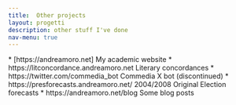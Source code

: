 ```yaml
---
title:  Other projects
layout: progetti 
description: other stuff I've done
nav-menu: true
---
```


<!-- Main -->
<div id="main">

<!-- One -->
<section id="one">
<div class="wrapper" markdown="1">
* [https://andreamoro.net] My academic website
* https://litconcordance.andreamoro.net Literary concordances
* https://twitter.com/commedia_bot Commedia X bot (discontinued)
* https://presforecasts.andreamoro.net/ 2004/2008 Original Election forecasts
* https://andreamoro.net/blog Some blog posts
</div>
</section>
